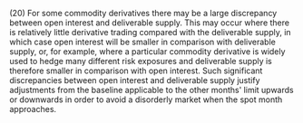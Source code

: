 (20) For some commodity derivatives there may be a large discrepancy between open interest and deliverable supply. This may occur where there is relatively little derivative trading compared with the deliverable supply, in which case open interest will be smaller in comparison with deliverable supply, or, for example, where a particular commodity derivative is widely used to hedge many different risk exposures and deliverable supply is therefore smaller in comparison with open interest. Such significant discrepancies between open interest and deliverable supply justify adjustments from the baseline applicable to the other months' limit upwards or downwards in order to avoid a disorderly market when the spot month approaches.